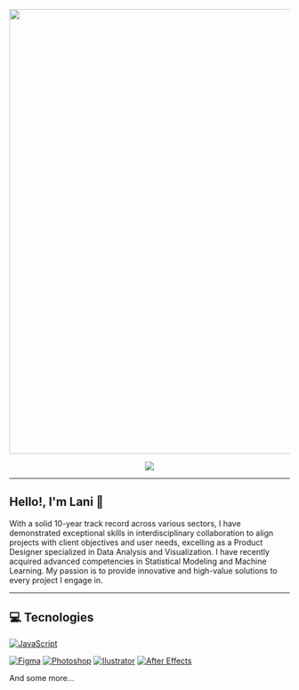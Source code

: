 <div id="header" align="center">
  <img decoding="async" src="[https://github.com/Lani-Dom/Lani-Dom/blob/main/Banner_LaniDominguez.png]" width="800"/>

[![](https://img.shields.io/badge/LinkedIn-0077B5?style=for-the-badge&logo=linkedin&logoColor=white)](https://www.linkedin.com/in/lani-dominguez/)

  
</div>

---

## Hello!, I'm Lani 👋

With a solid 10-year track record across various sectors, I have demonstrated exceptional skills in interdisciplinary collaboration to align projects with client objectives and user needs, excelling as a Product Designer specialized in Data Analysis and Visualization. I have recently acquired advanced competencies in Statistical Modeling and Machine Learning. My passion is to provide innovative and high-value solutions to every project I engage in.

<!--
**Lani-Dom/Lani-Dom** is a ✨ _special_ ✨ repository because its `README.md` (this file) appears on your GitHub profile.

Here are some ideas to get you started:

- 🔭 I’m currently working on ...
- 🌱 I’m currently learning ...
- 👯 I’m looking to collaborate on ...
- 🤔 I’m looking for help with ...
- 💬 Ask me about ...
- 📫 How to reach me: ...
- 😄 Pronouns: ...
- ⚡ Fun fact: ...
-->

---



## 💻 Tecnologies
[![JavaScript](https://img.shields.io/badge/JavaScript-323330?style=for-the-badge&logo=javascript&logoColor=F7DF1E)]()

[![Figma](https://img.shields.io/badge/Figma-F24E1E?style=for-the-badge&logo=figma&logoColor=white)]()
[![Photoshop](https://img.shields.io/badge/Adobe%20Photoshop-31A8FF?style=for-the-badge&logo=Adobe%20Photoshop&logoColor=black)]()
[![Ilustrator](https://img.shields.io/badge/Adobe%20Illustrator-FF9A00?style=for-the-badge&logo=adobe%20illustrator&logoColor=white)]()
[![After Effects](https://img.shields.io/badge/Adobe%20after%20affects-CF96FD?style=for-the-badge&logo=Adobe%20after%20effects&logoColor=393665)]()


And some more...
